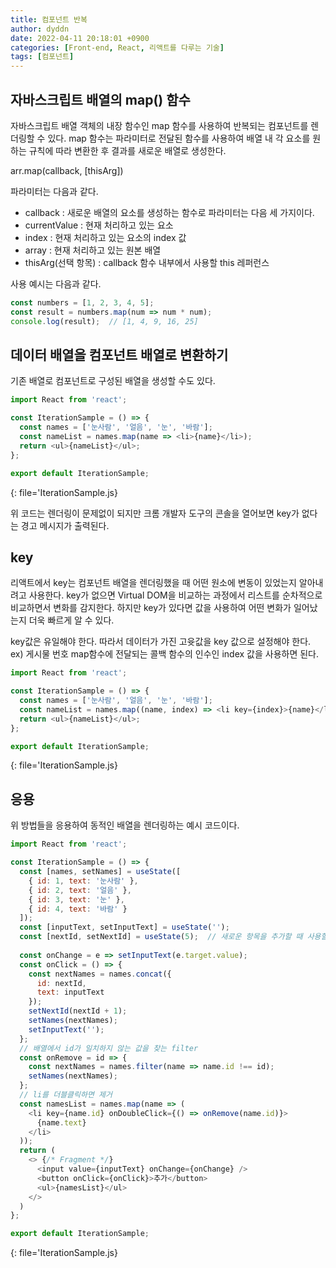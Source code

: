 ```yaml
---
title: 컴포넌트 반복
author: dyddn
date: 2022-04-11 20:18:01 +0900
categories: [Front-end, React, 리액트를 다루는 기술]
tags: [컴포넌트]
---
```


## 자바스크립트 배열의 map() 함수
자바스크립트 배열 객체의 내장 함수인 map 함수를 사용하여 반복되는 컴포넌트를 렌더링할 수 있다. map 함수는 파라미터로 전달된 함수를 사용하여 배열 내 각 요소를 원하는 규칙에 따라 변환한 후 결과를 새로운 배열로 생성한다.

arr.map(callback, [thisArg])

파라미터는 다음과 같다.
 - callback : 새로운 배열의 요소를 생성하는 함수로 파라미터는 다음 세 가지이다.
  - currentValue : 현재 처리하고 있는 요소
  - index : 현재 처리하고 있는 요소의 index 값
  - array : 현재 처리하고 있는 원본 배열
 - thisArg(선택 항목) : callback 함수 내부에서 사용할 this 레퍼런스

사용 예시는 다음과 같다.
```js
const numbers = [1, 2, 3, 4, 5];
const result = numbers.map(num => num * num);
console.log(result);  // [1, 4, 9, 16, 25]
```

## 데이터 배열을 컴포넌트 배열로 변환하기
기존 배열로 컴포넌트로 구성된 배열을 생성할 수도 있다.

```js
import React from 'react';

const IterationSample = () => {
  const names = ['눈사람', '얼음', '눈', '바람'];
  const nameList = names.map(name => <li>{name}</li>);
  return <ul>{nameList}</ul>;
};

export default IterationSample;
```
{: file='IterationSample.js}

위 코드는 렌더링이 문제없이 되지만 크롬 개발자 도구의 콘솔을 열어보면 key가 없다는 경고 메시지가 출력된다.

## key
리액트에서 key는 컴포넌트 배열을 렌더링했을 때 어떤 원소에 변동이 있었는지 알아내려고 사용한다. key가 없으면 Virtual DOM을 비교하는 과정에서 리스트를 순차적으로 비교하면서 변화를 감지한다. 하지만 key가 있다면 값을 사용하여 어떤 변화가 일어났는지 더욱 빠르게 알 수 있다.

key값은 유일해야 한다. 따라서 데이터가 가진 고윳값을 key 값으로 설정해야 한다. ex) 게시물 번호
map함수에 전달되는 콜백 함수의 인수인 index 값을 사용하면 된다.

```js
import React from 'react';

const IterationSample = () => {
  const names = ['눈사람', '얼음', '눈', '바람'];
  const nameList = names.map((name, index) => <li key={index}>{name}</li>);
  return <ul>{nameList}</ul>;
};

export default IterationSample;
```
{: file='IterationSample.js}

## 응용
위 방법들을 응용하여 동적인 배열을 렌더링하는 예시 코드이다.

```js
import React from 'react';

const IterationSample = () => {
  const [names, setNames] = useState([
    { id: 1, text: '눈사람' },
    { id: 2, text: '얼음' },
    { id: 3, text: '눈' },
    { id: 4, text: '바람' }
  ]);
  const [inputText, setInputText] = useState('');
  const [nextId, setNextId] = useState(5);  // 새로운 항목을 추가할 때 사용할 id
  
  const onChange = e => setInputText(e.target.value);
  const onClick = () => {
    const nextNames = names.concat({
      id: nextId,
      text: inputText
    });
    setNextId(nextId + 1);
    setNames(nextNames);
    setInputText('');
  };
  // 배열에서 id가 일치하지 않는 값을 찾는 filter
  const onRemove = id => {
    const nextNames = names.filter(name => name.id !== id);
    setNames(nextNames);
  };
  // li를 더블클릭하면 제거
  const namesList = names.map(name => (
    <li key={name.id} onDoubleClick={() => onRemove(name.id)}>
      {name.text}
    </li>
  ));
  return (
    <> {/* Fragment */}
      <input value={inputText} onChange={onChange} />
      <button onClick={onClick}>추가</button>
      <ul>{namesList}</ul>
    </>
  )
};

export default IterationSample;
```
{: file='IterationSample.js}